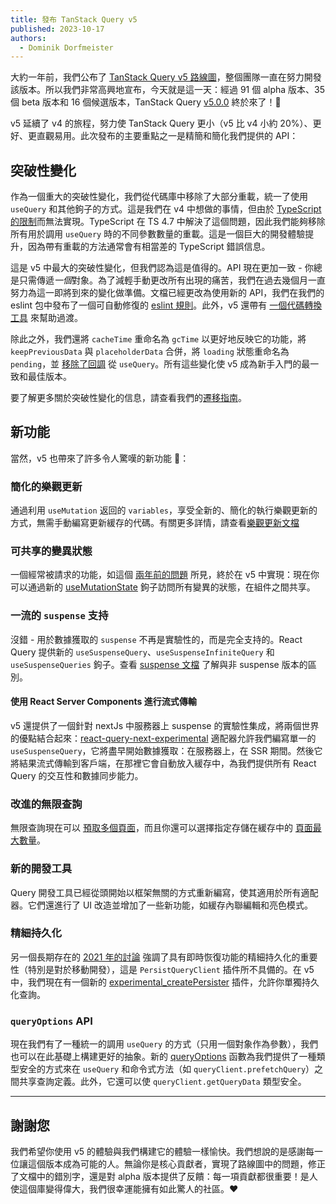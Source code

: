 ```yaml
---
title: 發布 TanStack Query v5
published: 2023-10-17
authors:
  - Dominik Dorfmeister
---
```


大約一年前，我們公布了 [TanStack Query v5 路線圖](https://github.com/TanStack/query/discussions/4252)，整個團隊一直在努力開發該版本。所以我們非常高興地宣布，今天就是這一天：經過 91 個 alpha 版本、35 個 beta 版本和 16 個候選版本，TanStack Query [v5.0.0](https://github.com/TanStack/query/releases/tag/v5.0.0) 終於來了！🎉

v5 延續了 v4 的旅程，努力使 TanStack Query 更小（v5 比 v4 小約 20%）、更好、更直觀易用。此次發布的主要重點之一是精簡和簡化我們提供的 API：

## 突破性變化

作為一個重大的突破性變化，我們從代碼庫中移除了大部分重載，統一了使用 `useQuery` 和其他鉤子的方式。這是我們在 v4 中想做的事情，但由於 [TypeScript 的限制](https://github.com/microsoft/TypeScript/issues/43371)而無法實現。TypeScript 在 TS 4.7 中解決了這個問題，因此我們能夠移除所有用於調用 `useQuery` 時的不同參數數量的重載。這是一個巨大的開發體驗提升，因為帶有重載的方法通常會有相當差的 TypeScript 錯誤信息。

這是 v5 中最大的突破性變化，但我們認為這是值得的。API 現在更加一致 - 你總是只需傳遞*一個*對象。為了減輕手動更改所有出現的痛苦，我們在過去幾個月一直努力為這一即將到來的變化做準備。文檔已經更改為使用新的 API，我們在我們的 eslint 包中發布了一個可自動修復的 [eslint 規則](/query/v4/docs/eslint/prefer-query-object-syntax)。此外，v5 還帶有 [一個代碼轉換工具](/query/v5/docs/react/guides/migrating-to-v5#codemod) 來幫助過渡。

除此之外，我們還將 `cacheTime` 重命名為 `gcTime` 以更好地反映它的功能，將 `keepPreviousData` 與 `placeholderData` 合併，將 `loading` 狀態重命名為 `pending`，並 [移除了回調](https://github.com/TanStack/query/discussions/5279) 從 `useQuery`。所有這些變化使 v5 成為新手入門的最一致和最佳版本。

要了解更多關於突破性變化的信息，請查看我們的[遷移指南](/query/v5/docs/react/guides/migrating-to-v5)。

## 新功能

當然，v5 也帶來了許多令人驚嘆的新功能 🚀：

### 簡化的樂觀更新

通過利用 `useMutation` 返回的 `variables`，享受全新的、簡化的執行樂觀更新的方式，無需手動編寫更新緩存的代碼。有關更多詳情，請查看[樂觀更新文檔](/query/v5/docs/react/guides/optimistic-updates)

### 可共享的變異狀態

一個經常被請求的功能，如這個 [兩年前的問題](https://github.com/TanStack/query/issues/2304) 所見，終於在 v5 中實現：現在你可以通過新的 [useMutationState](/query/v5/docs/react/reference/useMutationState) 鉤子訪問所有變異的狀態，在組件之間共享。

### 一流的 `suspense` 支持

沒錯 - 用於數據獲取的 `suspense` 不再是實驗性的，而是完全支持的。React Query 提供新的 `useSuspenseQuery`、`useSuspenseInfiniteQuery` 和 `useSuspenseQueries` 鉤子。查看 [suspense 文檔](/query/v5/docs/react/guides/suspense) 了解與非 suspense 版本的區別。

#### 使用 React Server Components 進行流式傳輸

v5 還提供了一個針對 nextJs 中服務器上 suspense 的實驗性集成，將兩個世界的優點結合起來：[react-query-next-experimental](/query/v5/docs/react/guides/advanced-ssr#experimental-streaming-without-prefetching-in-nextjs) 適配器允許我們編寫單一的 `useSuspenseQuery`，它將盡早開始數據獲取：在服務器上，在 SSR 期間。然後它將結果流式傳輸到客戶端，在那裡它會自動放入緩存中，為我們提供所有 React Query 的交互性和數據同步能力。

### 改進的無限查詢

無限查詢現在可以 [預取多個頁面](/query/v5/docs/react/guides/prefetching)，而且你還可以選擇指定存儲在緩存中的 [頁面最大數量](/query/v5/docs/react/guides/infinite-queries#what-if-i-want-to-limit-the-number-of-pages)。

### 新的開發工具

Query 開發工具已經從頭開始以框架無關的方式重新編寫，使其適用於所有適配器。它們還進行了 UI 改造並增加了一些新功能，如緩存內聯編輯和亮色模式。

### 精細持久化

另一個長期存在的 [2021 年的討論](https://github.com/TanStack/query/discussions/2649) 強調了具有即時恢復功能的精細持久化的重要性（特別是對於移動開發），這是 `PersistQueryClient` 插件所不具備的。在 v5 中，我們現在有一個新的 [experimental_createPersister](/query/v5/docs/react/plugins/createPersister) 插件，允許你單獨持久化查詢。

### `queryOptions` API

現在我們有了一種統一的調用 `useQuery` 的方式（只用一個對象作為參數），我們也可以在此基礎上構建更好的抽象。新的 [queryOptions](/query/v5/docs/react/typescript#typing-query-options) 函數為我們提供了一種類型安全的方式來在 `useQuery` 和命令式方法（如 `queryClient.prefetchQuery`）之間共享查詢定義。此外，它還可以使 `queryClient.getQueryData` 類型安全。

---

## 謝謝您

我們希望你使用 v5 的體驗與我們構建它的體驗一樣愉快。我們想說的是感謝每一位讓這個版本成為可能的人。無論你是核心貢獻者，實現了路線圖中的問題，修正了文檔中的錯別字，還是對 alpha 版本提供了反饋：每一項貢獻都很重要！是人使這個庫變得偉大，我們很幸運能擁有如此驚人的社區。❤️
